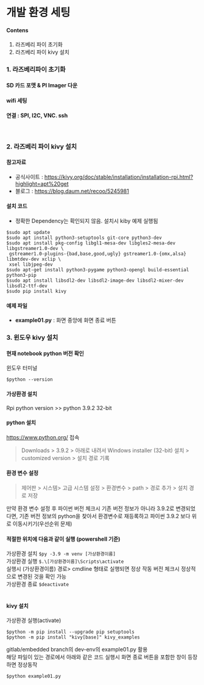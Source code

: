 # 개발 환경 세팅

#### Contens

1. 라즈베리 파이 초기화
2. 라즈베리 파이 kivy 설치

### 1. 라즈베리파이 초기화

#### SD 카드 포맷 & PI Imager 다운

#### wifi 세팅

#### 연결 : SPI, I2C, VNC. ssh

<br>

### 2. 라즈베리 파이 kivy 설치

#### 참고자료 <br>

- 공식사이트 : https://kivy.org/doc/stable/installation/installation-rpi.html?highlight=apt%20get<br>
- 블로그 : https://blog.daum.net/recoo/5245981

#### 설치 코드<br>

- 정확한 Dependency는 확인되지 않음. 설치시 kiby 예제 실행됨<br>

```
$sudo apt update
$sudo apt install python3-setuptools git-core python3-dev
$sudo apt install pkg-config libgl1-mesa-dev libgles2-mesa-dev libgstreamer1.0-dev \
 gstreamer1.0-plugins-{bad,base,good,ugly} gstreamer1.0-{omx,alsa} libmtdev-dev xclip \
 xsel libjpeg-dev
$sudo apt-get install python3-pygame python3-opengl build-essential python3-pip
$sudo apt install libsdl2-dev libsdl2-image-dev libsdl2-mixer-dev libsdl2-ttf-dev
$sudo pip install kivy
```

#### 예제 파일

- **example01.py** : 화면 중앙에 화면 종료 버튼


### 3. 윈도우 kivy 설치
#### 현재 notebook python 버전 확인 <br>
윈도우 터미널
```
$python --version
```

#### 가상환경 설치 <br>
Rpi python version >> python 3.9.2 32-bit

#### python 설치  <br>
https://www.python.org/ 접속 
> Downloads > 3.9.2 > 아래로 내려서 Windows installer (32-bit) 설치 > customized version > 설치 경로 기록

#### 환경 변수 설정  <br>
>제어판 > 시스템> 고급 시스템 설정 > 환경변수 > path > 경로 추가 > 설치 경로 저장

만약 환경 변수 설정 후 파이썬 버전 체크시 기존 버전 정보가 아니라 3.9.2로 변경되었다면, 기존 버전 정보의 python을 찾아서 환경변수로 재등록하고 파이썬 3.9.2 보다 위로 이동시키기(우선순위 문제) <br>

#### 적절한 위치에 다음과 같이 실행 (powershell 기준) <br>
가상환경 설치 	`$py -3.9 -m venv [가상환경이름]` <br>
가상환경 실행 	`$.\[가상환경이름]\Scripts\activate` <br>
실행시 (가상환경이름) 경로> cmdline 형태로 실행되면 정상 작동
버전 체크시 정상적으로 변경된 것을 확인 가능 <br>
가상환경 종료	`$deactivate` <br>
 <br>

#### kivy 설치 <br>
가상환경 실행(activate)
```
$python -m pip install --upgrade pip setuptools
$python -m pip install "kivy[base]" kivy_examples
```

gitlab/embedded branch의 dev-env의 example01.py 활용 <br>
해당 파일이 있는 경로에서 아래와 같은 코드 실행시 화면 종료 버튼을 포함한 창이 등장하면 정상동작
```
$python example01.py
```
